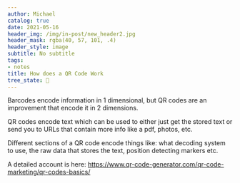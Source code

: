 ```yaml
---
author: Michael
catalog: true
date: 2021-05-16
header_img: /img/in-post/new_header2.jpg
header_mask: rgba(40, 57, 101, .4)
header_style: image
subtitle: No subtitle
tags:
- notes
title: How does a QR Code Work
tree_state: 🌱
---
```


Barcodes encode information in 1 dimensional, but QR codes are an improvement that encode it in 2 dimensions.

QR codes encode text which can be used to either just get the stored text or send you to URLs that contain more info like a pdf, photos, etc.

Different sections of a QR code encode things like: what decoding system to use, the raw data that stores the text, position detecting markers etc.

A detailed account is here:
https://www.qr-code-generator.com/qr-code-marketing/qr-codes-basics/